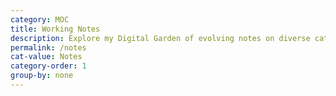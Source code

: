 ```yaml
---
category: MOC
title: Working Notes
description: Explore my Digital Garden of evolving notes on diverse categorys, waiting to bloom over time.
permalink: /notes
cat-value: Notes
category-order: 1
group-by: none
---
```

